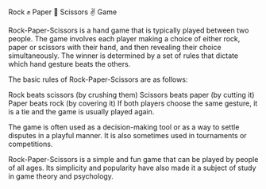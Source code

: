 Rock ✊ Paper 🤚 Scissors ✌ Game


Rock-Paper-Scissors is a hand game that is typically played between two people. The game involves each player making a choice of either rock, paper or scissors with their hand, and then revealing their choice simultaneously. The winner is determined by a set of rules that dictate which hand gesture beats the others.

The basic rules of Rock-Paper-Scissors are as follows:

  Rock beats scissors (by crushing them)
  Scissors beats paper (by cutting it)
  Paper beats rock (by covering it)
  If both players choose the same gesture, it is a tie and the game is usually played again.

The game is often used as a decision-making tool or as a way to settle disputes in a playful manner. It is also sometimes used in tournaments or competitions.

Rock-Paper-Scissors is a simple and fun game that can be played by people of all ages. Its simplicity and popularity have also made it a subject of study in game theory and psychology.
